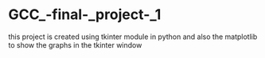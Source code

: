 # GCC_-final-_project-_1
this project is created using tkinter module in python and also the matplotlib to show the graphs in the tkinter window
